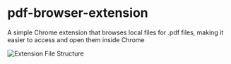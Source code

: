 # pdf-browser-extension
A simple Chrome extension that browses local files for .pdf files, making it easier to access and open them inside Chrome

![Extension File Structure](https://wd.imgix.net/image/BhuKGJaIeLNPW9ehns59NfwqKxF2/hjccQNanPjTDpIajkhPU.png?auto=format&w=1400)